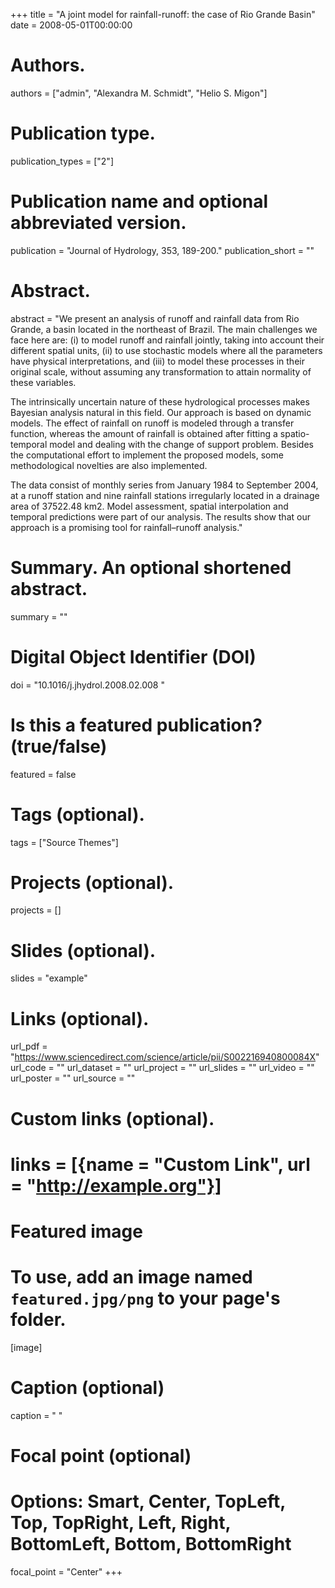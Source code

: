 +++
title = "A joint model for rainfall-runoff: the case of Rio Grande Basin"
date = 2008-05-01T00:00:00

# Authors. 
authors = ["admin", "Alexandra M. Schmidt", "Helio S. Migon"]

# Publication type.
publication_types = ["2"]

# Publication name and optional abbreviated version.
publication = "Journal of Hydrology, 353, 189-200."
publication_short = ""

# Abstract.
abstract = "We present an analysis of runoff and rainfall data from Rio Grande, a basin located in the northeast of Brazil. The main challenges we face here are: (i) to model runoff and rainfall jointly, taking into account their different spatial units, (ii) to use stochastic models where all the parameters have physical interpretations, and (iii) to model these processes in their original scale, without assuming any transformation to attain normality of these variables.

The intrinsically uncertain nature of these hydrological processes makes Bayesian analysis natural in this field. Our approach is based on dynamic models. The effect of rainfall on runoff is modeled through a transfer function, whereas the amount of rainfall is obtained after fitting a spatio-temporal model and dealing with the change of support problem. Besides the computational effort to implement the proposed models, some methodological novelties are also implemented.

The data consist of monthly series from January 1984 to September 2004, at a runoff station and nine rainfall stations irregularly located in a drainage area of 37522.48 km2. Model assessment, spatial interpolation and temporal predictions were part of our analysis. The results show that our approach is a promising tool for rainfall–runoff analysis."

# Summary. An optional shortened abstract.
summary = ""

# Digital Object Identifier (DOI)
doi = "10.1016/j.jhydrol.2008.02.008
"

# Is this a featured publication? (true/false)
featured = false

# Tags (optional).
tags = ["Source Themes"]

# Projects (optional).
projects = []

# Slides (optional).
slides = "example"

# Links (optional).
url_pdf = "https://www.sciencedirect.com/science/article/pii/S002216940800084X"
url_code = ""
url_dataset = ""
url_project = ""
url_slides = ""
url_video = ""
url_poster = ""
url_source = ""

# Custom links (optional).
# links = [{name = "Custom Link", url = "http://example.org"}]

# Featured image
# To use, add an image named `featured.jpg/png` to your page's folder. 
[image]
  # Caption (optional)
  caption = " "

  # Focal point (optional)
  # Options: Smart, Center, TopLeft, Top, TopRight, Left, Right, BottomLeft, Bottom, BottomRight
  focal_point = "Center"
+++

